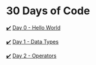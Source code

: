 # 30 Days of Code

[:heavy_check_mark:](day0-hello-world.cpp) [Day 0 - Hello World](https://www.hackerrank.com/challenges/30-hello-world/problem)

[:heavy_check_mark:](day1-data-types.cpp) [Day 1 - Data Types](https://www.hackerrank.com/challenges/30-data-types/problem)

[:heavy_check_mark:](day2-operators.cpp) [Day 2 - Operators](https://www.hackerrank.com/challenges/30-operators/problem)
